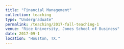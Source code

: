 ```yaml
---
title: "Financial Management"
collection: teaching
type: "Undergraduate"
permalink: /teaching/2017-fall-teaching-1
venue: "Rice University, Jones School of Business"
date: 2017-09-1
location: "Houston, TX."
---
```


